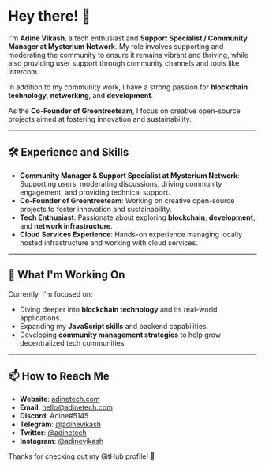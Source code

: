 # Hey there! 👋

I'm **Adine Vikash**, a tech enthusiast and **Support Specialist / Community Manager at Mysterium Network**. My role involves supporting and moderating the community to ensure it remains vibrant and thriving, while also providing user support through community channels and tools like Intercom.

In addition to my community work, I have a strong passion for **blockchain technology**, **networking**, and **development**.

As the **Co-Founder of Greentreeteam**, I focus on creative open-source projects aimed at fostering innovation and sustainability.

---

## 🛠 Experience and Skills

- **Community Manager & Support Specialist at Mysterium Network**: Supporting users, moderating discussions, driving community engagement, and providing technical support.
- **Co-Founder of Greentreeteam**: Working on creative open-source projects to foster innovation and sustainability.
- **Tech Enthusiast**: Passionate about exploring **blockchain**, **development**, and **network infrastructure**.
- **Cloud Services Experience**: Hands-on experience managing locally hosted infrastructure and working with cloud services.

---

## 🌱 What I'm Working On

Currently, I'm focused on:

- Diving deeper into **blockchain technology** and its real-world applications.
- Expanding my **JavaScript skills** and backend capabilities.
- Developing **community management strategies** to help grow decentralized tech communities.

---

## 📫 How to Reach Me

- **Website**: [adinetech.com](https://adinetech.com)
- **Email**: hello@adinetech.com
- **Discord**: Adine#5145
- **Telegram**: [@adinevikash](https://t.me/adinevikash)
- **Twitter**: [@adinetech](https://twitter.com/adinetech)
- **Instagram**: [@adinevikash](https://www.instagram.com/adinevikash/)

Thanks for checking out my GitHub profile! 👾
